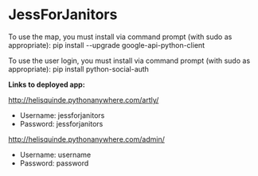 # JessForJanitors

To use the map, you must install via command prompt (with sudo as appropriate):
pip install --upgrade google-api-python-client

To use the user login, you must install via command prompt (with sudo as appropriate):
pip install python-social-auth

**Links to deployed app:**

http://helisquinde.pythonanywhere.com/artly/
  - Username: jessforjanitors
  - Password: jessforjanitors

http://helisquinde.pythonanywhere.com/admin/
  - Username: username
  - Password: password
